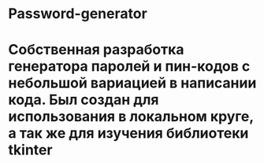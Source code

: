 # Password-generator
# Собственная разработка генератора паролей и пин-кодов с небольшой вариацией в написании кода. Был создан для использования в локальном круге, а так же для изучения библиотеки tkinter
